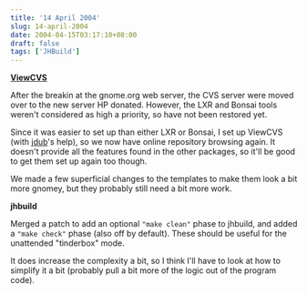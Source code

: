 ```yaml
---
title: '14 April 2004'
slug: 14-april-2004
date: 2004-04-15T03:17:10+08:00
draft: false
tags: ['JHBuild']
---
```


[**ViewCVS**](http://cvs.gnome.org/viewcvs/)

After the breakin at the gnome.org web server, the CVS server were moved
over to the new server HP donated. However, the LXR and Bonsai tools
weren\'t considered as high a priority, so have not been restored yet.

Since it was easier to set up than either LXR or Bonsai, I set up
ViewCVS (with [jdub](http://www.advogato.org/person/jdub/)\'s help), so
we now have online repository browsing again. It doesn\'t provide all
the features found in the other packages, so it\'ll be good to get them
set up again too though.

We made a few superficial changes to the templates to make them look a
bit more gnomey, but they probably still need a bit more work.

**jhbuild**

Merged a patch to add an optional `"make clean"` phase to jhbuild, and
added a `"make check"` phase (also off by default). These should be
useful for the unattended \"tinderbox\" mode.

It does increase the complexity a bit, so I think I\'ll have to look at
how to simplify it a bit (probably pull a bit more of the logic out of
the program code).
